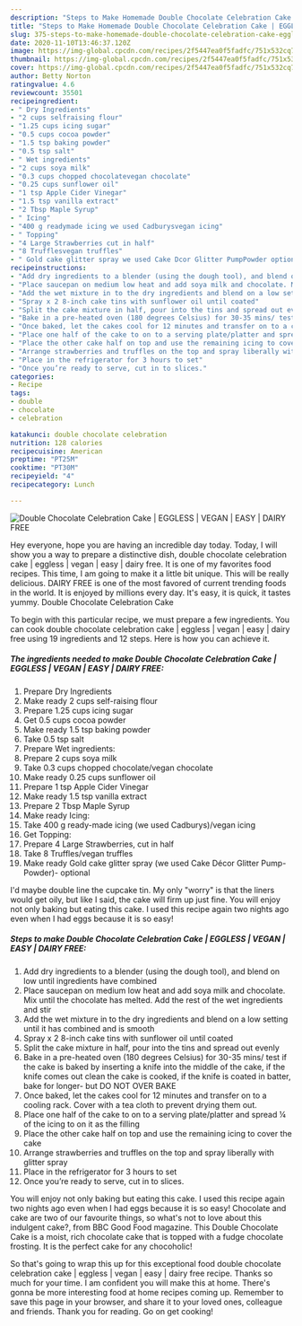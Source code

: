 ```yaml
---
description: "Steps to Make Homemade Double Chocolate Celebration Cake | EGGLESS | VEGAN | EASY | DAIRY FREE"
title: "Steps to Make Homemade Double Chocolate Celebration Cake | EGGLESS | VEGAN | EASY | DAIRY FREE"
slug: 375-steps-to-make-homemade-double-chocolate-celebration-cake-eggless-vegan-easy-dairy-free
date: 2020-11-10T13:46:37.120Z
image: https://img-global.cpcdn.com/recipes/2f5447ea0f5fadfc/751x532cq70/double-chocolate-celebration-cake-eggless-vegan-easy-dairy-free-recipe-main-photo.jpg
thumbnail: https://img-global.cpcdn.com/recipes/2f5447ea0f5fadfc/751x532cq70/double-chocolate-celebration-cake-eggless-vegan-easy-dairy-free-recipe-main-photo.jpg
cover: https://img-global.cpcdn.com/recipes/2f5447ea0f5fadfc/751x532cq70/double-chocolate-celebration-cake-eggless-vegan-easy-dairy-free-recipe-main-photo.jpg
author: Betty Norton
ratingvalue: 4.6
reviewcount: 35501
recipeingredient:
- " Dry Ingredients"
- "2 cups selfraising flour"
- "1.25 cups icing sugar"
- "0.5 cups cocoa powder"
- "1.5 tsp baking powder"
- "0.5 tsp salt"
- " Wet ingredients"
- "2 cups soya milk"
- "0.3 cups chopped chocolatevegan chocolate"
- "0.25 cups sunflower oil"
- "1 tsp Apple Cider Vinegar"
- "1.5 tsp vanilla extract"
- "2 Tbsp Maple Syrup"
- " Icing"
- "400 g readymade icing we used Cadburysvegan icing"
- " Topping"
- "4 Large Strawberries cut in half"
- "8 Trufflesvegan truffles"
- " Gold cake glitter spray we used Cake Dcor Glitter PumpPowder optional"
recipeinstructions:
- "Add dry ingredients to a blender (using the dough tool), and blend on low until ingredients have combined"
- "Place saucepan on medium low heat and add soya milk and chocolate. Mix until the chocolate has melted. Add the rest of the wet ingredients and stir"
- "Add the wet mixture in to the dry ingredients and blend on a low setting until it has combined and is smooth"
- "Spray x 2 8-inch cake tins with sunflower oil until coated"
- "Split the cake mixture in half, pour into the tins and spread out evenly"
- "Bake in a pre-heated oven (180 degrees Celsius) for 30-35 mins/ test if the cake is baked by inserting a knife into the middle of the cake, if the knife comes out clean the cake is cooked, if the knife is coated in batter, bake for longer- but DO NOT OVER BAKE"
- "Once baked, let the cakes cool for 12 minutes and transfer on to a cooling rack. Cover with a tea cloth to prevent drying them out."
- "Place one half of the cake to on to a serving plate/platter and spread ¼ of the icing to on it as the filling"
- "Place the other cake half on top and use the remaining icing to cover the cake"
- "Arrange strawberries and truffles on the top and spray liberally with glitter spray"
- "Place in the refrigerator for 3 hours to set"
- "Once you’re ready to serve, cut in to slices."
categories:
- Recipe
tags:
- double
- chocolate
- celebration

katakunci: double chocolate celebration 
nutrition: 128 calories
recipecuisine: American
preptime: "PT25M"
cooktime: "PT30M"
recipeyield: "4"
recipecategory: Lunch

---
```



![Double Chocolate Celebration Cake | EGGLESS | VEGAN | EASY | DAIRY FREE](https://img-global.cpcdn.com/recipes/2f5447ea0f5fadfc/751x532cq70/double-chocolate-celebration-cake-eggless-vegan-easy-dairy-free-recipe-main-photo.jpg)

Hey everyone, hope you are having an incredible day today. Today, I will show you a way to prepare a distinctive dish, double chocolate celebration cake | eggless | vegan | easy | dairy free. It is one of my favorites food recipes. This time, I am going to make it a little bit unique. This will be really delicious.
 DAIRY FREE is one of the most favored of current trending foods in the world. It is enjoyed by millions every day. It's easy, it is quick, it tastes yummy. Double Chocolate Celebration Cake 


To begin with this particular recipe, we must prepare a few ingredients. You can cook double chocolate celebration cake | eggless | vegan | easy | dairy free using 19 ingredients and 12 steps. Here is how you can achieve it.

<!--inarticleads1-->

##### The ingredients needed to make Double Chocolate Celebration Cake | EGGLESS | VEGAN | EASY | DAIRY FREE:

1. Prepare  Dry Ingredients
1. Make ready 2 cups self-raising flour
1. Prepare 1.25 cups icing sugar
1. Get 0.5 cups cocoa powder
1. Make ready 1.5 tsp baking powder
1. Take 0.5 tsp salt
1. Prepare  Wet ingredients:
1. Prepare 2 cups soya milk
1. Take 0.3 cups chopped chocolate/vegan chocolate
1. Make ready 0.25 cups sunflower oil
1. Prepare 1 tsp Apple Cider Vinegar
1. Make ready 1.5 tsp vanilla extract
1. Prepare 2 Tbsp Maple Syrup
1. Make ready  Icing:
1. Take 400 g ready-made icing (we used Cadburys)/vegan icing
1. Get  Topping:
1. Prepare 4 Large Strawberries, cut in half
1. Take 8 Truffles/vegan truffles
1. Make ready  Gold cake glitter spray (we used Cake Décor Glitter Pump-Powder)- optional


I&#39;d maybe double line the cupcake tin. My only &#34;worry&#34; is that the liners would get oily, but like I said, the cake will firm up just fine. You will enjoy not only baking but eating this cake. I used this recipe again two nights ago even when I had eggs because it is so easy! 

<!--inarticleads2-->

##### Steps to make Double Chocolate Celebration Cake | EGGLESS | VEGAN | EASY | DAIRY FREE:

1. Add dry ingredients to a blender (using the dough tool), and blend on low until ingredients have combined
1. Place saucepan on medium low heat and add soya milk and chocolate. Mix until the chocolate has melted. Add the rest of the wet ingredients and stir
1. Add the wet mixture in to the dry ingredients and blend on a low setting until it has combined and is smooth
1. Spray x 2 8-inch cake tins with sunflower oil until coated
1. Split the cake mixture in half, pour into the tins and spread out evenly
1. Bake in a pre-heated oven (180 degrees Celsius) for 30-35 mins/ test if the cake is baked by inserting a knife into the middle of the cake, if the knife comes out clean the cake is cooked, if the knife is coated in batter, bake for longer- but DO NOT OVER BAKE
1. Once baked, let the cakes cool for 12 minutes and transfer on to a cooling rack. Cover with a tea cloth to prevent drying them out.
1. Place one half of the cake to on to a serving plate/platter and spread ¼ of the icing to on it as the filling
1. Place the other cake half on top and use the remaining icing to cover the cake
1. Arrange strawberries and truffles on the top and spray liberally with glitter spray
1. Place in the refrigerator for 3 hours to set
1. Once you’re ready to serve, cut in to slices.


You will enjoy not only baking but eating this cake. I used this recipe again two nights ago even when I had eggs because it is so easy! Chocolate and cake are two of our favourite things, so what&#39;s not to love about this indulgent cake?, from BBC Good Food magazine. This Double Chocolate Cake is a moist, rich chocolate cake that is topped with a fudge chocolate frosting. It is the perfect cake for any chocoholic! 

So that's going to wrap this up for this exceptional food double chocolate celebration cake | eggless | vegan | easy | dairy free recipe. Thanks so much for your time. I am confident you will make this at home. There's gonna be more interesting food at home recipes coming up. Remember to save this page in your browser, and share it to your loved ones, colleague and friends. Thank you for reading. Go on get cooking!
